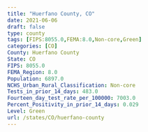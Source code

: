 ```yaml
---
title: "Huerfano County, CO"
date: 2021-06-06
draft: false
type: county
tags: [FIPS:8055.0,FEMA:8.0,Non-core,Green]
categories: [CO]
County: Huerfano County
State: CO
FIPS: 8055.0
FEMA_Region: 8.0
Population: 6897.0
NCHS_Urban_Rural_Classification: Non-core
Tests_in_prior_14_days: 483.0
Fourteen_day_test_rate_per_100000: 7003.0
Percent_Positivity_in_prior_14_days: 0.029
Level: Green
url: /states/CO/huerfano-county
---
```



